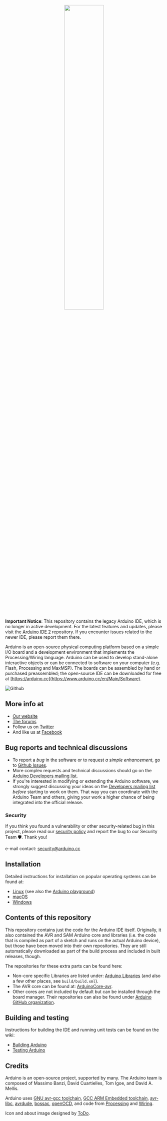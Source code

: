 <p align="center">
    <img src="http://content.arduino.cc/brand/arduino-color.svg" width="50%" />
</p>

**Important Notice**: This repository contains the legacy Arduino IDE, which is no longer in active development. For the latest features and updates, please visit the [Arduino IDE 2](https://github.com/arduino/arduino-ide) repository. If you encounter issues related to the newer IDE, please report them there.

Arduino is an open-source physical computing platform based on a simple I/O board and a development environment that implements the Processing/Wiring language. Arduino can be used to develop stand-alone interactive objects or can be connected to software on your computer (e.g. Flash, Processing and MaxMSP). The boards can be assembled by hand or purchased preassembled; the open-source IDE can be downloaded for free at [https://arduino.cc](https://www.arduino.cc/en/Main/Software).

![Github](https://img.shields.io/github/v/release/arduino/Arduino)

## More info at

- [Our website](https://www.arduino.cc/)
- [The forums](https://forum.arduino.cc/)
- Follow us on [Twitter](https://twitter.com/arduino)
- And like us at [Facebook](https://www.facebook.com/official.arduino)

## Bug reports and technical discussions

- To report a *bug* in the software or to request *a simple enhancement*, go to [Github Issues](https://github.com/arduino/Arduino/issues).
- More complex requests and technical discussions should go on the [Arduino Developers mailing list](https://groups.google.com/a/arduino.cc/forum/#!forum/developers).
- If you're interested in modifying or extending the Arduino software, we strongly suggest discussing your ideas on the [Developers mailing list](https://groups.google.com/a/arduino.cc/forum/#!forum/developers) *before* starting to work on them. That way you can coordinate with the Arduino Team and others, giving your work a higher chance of being integrated into the official release.

### Security

If you think you found a vulnerability or other security-related bug in this project, please read our [security policy](https://github.com/arduino/Arduino/security/policy) and report the bug to our Security Team 🛡️. Thank you!

e-mail contact: security@arduino.cc

## Installation

Detailed instructions for installation on popular operating systems can be found at:

- [Linux](https://www.arduino.cc/en/Guide/Linux) (see also the [Arduino playground](https://playground.arduino.cc/Learning/Linux))
- [macOS](https://www.arduino.cc/en/Guide/macOS)
- [Windows](https://www.arduino.cc/en/Guide/Windows)

## Contents of this repository

This repository contains just the code for the Arduino IDE itself. Originally, it also contained the AVR and SAM Arduino core and libraries (i.e. the code that is compiled as part of a sketch and runs on the actual Arduino device), but those have been moved into their own repositories. They are still automatically downloaded as part of the build process and included in built releases, though.

The repositories for these extra parts can be found here:
- Non-core specific Libraries are listed under: [Arduino Libraries](https://github.com/arduino-libraries/) (and also a few other places, see `build/build.xml`).
- The AVR core can be found at: [ArduinoCore-avr](https://github.com/arduino/ArduinoCore-avr).
- Other cores are not included by default but can be installed through the board manager. Their repositories can also be found under [Arduino GitHub organization](https://github.com/arduino/).

## Building and testing

Instructions for building the IDE and running unit tests can be found on the wiki:
- [Building Arduino](https://github.com/arduino/Arduino/wiki/Building-Arduino)
- [Testing Arduino](https://github.com/arduino/Arduino/wiki/Testing-Arduino)

## Credits

Arduino is an open-source project, supported by many. The Arduino team is composed of Massimo Banzi, David Cuartielles, Tom Igoe, and David A. Mellis.

Arduino uses [GNU avr-gcc toolchain](https://gcc.gnu.org/wiki/avr-gcc), [GCC ARM Embedded toolchain](https://launchpad.net/gcc-arm-embedded), [avr-libc](https://www.nongnu.org/avr-libc/), [avrdude](https://www.nongnu.org/avrdude/), [bossac](http://www.shumatech.com/web/products/bossa), [openOCD](http://openocd.org/), and code from [Processing](https://www.processing.org) and [Wiring](http://wiring.org.co).

Icon and about image designed by [ToDo](https://www.todo.to.it/).
